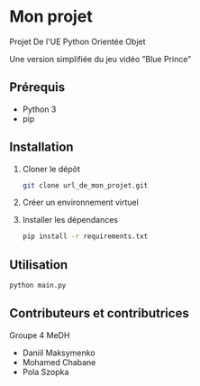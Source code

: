 # Mon projet

Projet De l'UE Python Orientée Objet

 Une version simplifiée du jeu vidéo ”Blue Prince”

## Prérequis

- Python 3
- pip

## Installation

1. Cloner le dépôt
    ```sh
    git clone url_de_mon_projet.git
    ```

2. Créer un environnement virtuel

3. Installer les dépendances
    ```sh
    pip install -r requirements.txt
    ```


## Utilisation

```sh
python main.py
```

## Contributeurs et contributrices
Groupe 4 MeDH

- Daniil Maksymenko
- Mohamed Chabane 
- Pola Szopka